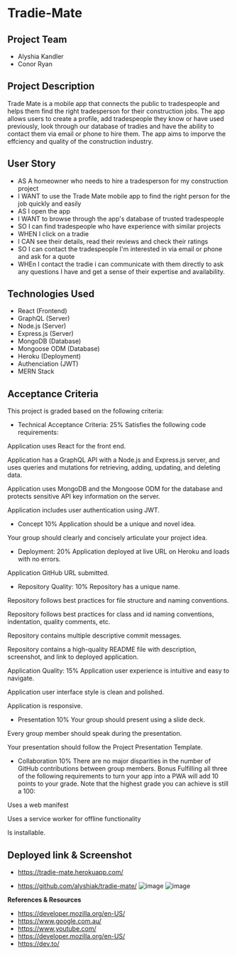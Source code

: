 
# Tradie-Mate

## Project Team
- Alyshia Kandler 
- Conor Ryan


**Project Description**
-
Trade Mate is a mobile app that connects the public to tradespeople and helps them find the right tradesperson for their construction jobs. The app allows users to create a profile, add tradespeople they know or have used previously, look through our database of tradies and have the ability to contact them via email or phone to hire them. The app aims to imporve the effciency and quality of the construction industry.


**User Story**
-
- AS A homeowner who needs to hire a tradesperson for my construction project
- I WANT to use the Trade Mate mobile app to find the right person for the job quickly and easily
- AS I open the app 
- I WANT to browse through the app's database of trusted tradespeople
- SO I can find tradespeople who have experience with similar projects
- WHEN I click on a tradie 
- I CAN see their details, read their reviews and check their ratings
- SO I can contact the tradespeople I'm interested in via email or phone and ask for a quote
- WHEn I contact the tradie i can communicate with them directly to ask any questions I have and get a sense of their expertise and     availability.


**Technologies Used**
-
- React (Frontend)
-  GraphQL (Server)
-  Node.js (Server)
-  Express.js (Server) 
-  MongoDB (Database)
-  Mongoose ODM (Database)
-  Heroku (Deployment)
-  Authenciation (JWT)
- MERN Stack

**Acceptance Criteria**
-
 This project is graded based on the following criteria:

- Technical Acceptance Criteria: 25%
Satisfies the following code requirements:


Application uses React for the front end.

Application has a GraphQL API with a Node.js and Express.js server, and uses queries and mutations for retrieving, adding, updating, and deleting data.

Application uses MongoDB and the Mongoose ODM for the database and protects sensitive API key information on the server.

Application includes user authentication using JWT.

- Concept 10%
Application should be a unique and novel idea.

Your group should clearly and concisely articulate your project idea.

- Deployment: 20%
Application deployed at live URL on Heroku and loads with no errors.

Application GitHub URL submitted.

- Repository Quality: 10%
Repository has a unique name.

Repository follows best practices for file structure and naming conventions.

Repository follows best practices for class and id naming conventions, indentation, quality comments, etc.

Repository contains multiple descriptive commit messages.

Repository contains a high-quality README file with description, screenshot, and link to deployed application.

Application Quality: 15%
Application user experience is intuitive and easy to navigate.

Application user interface style is clean and polished.

Application is responsive.

- Presentation 10%
Your group should present using a slide deck.

Every group member should speak during the presentation.

Your presentation should follow the Project Presentation Template.

- Collaboration 10%
There are no major disparities in the number of GitHub contributions between group members.
Bonus
Fulfilling all three of the following requirements to turn your app into a PWA will add 10 points to your grade. Note that the highest grade you can achieve is still a 100:

Uses a web manifest

Uses a service worker for offline functionality

Is installable.

**Deployed link & Screenshot**
-
- https://tradie-mate.herokuapp.com/ 

- https://github.com/alyshiak/tradie-mate/
![image](https://github.com/alyshiak/tradie-mate/assets/118101244/01722527-756a-4462-a3da-95604169b07e)
![image](https://github.com/alyshiak/tradie-mate/assets/118101244/d1854bbe-8c35-437a-99cd-1aa94f26815b)


**References & Resources**
- https://developer.mozilla.org/en-US/
- https://www.google.com.au/
- https://www.youtube.com/
- https://developer.mozilla.org/en-US/
- https://dev.to/




